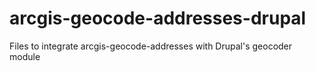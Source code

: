 # arcgis-geocode-addresses-drupal
Files to integrate arcgis-geocode-addresses with Drupal's geocoder module
